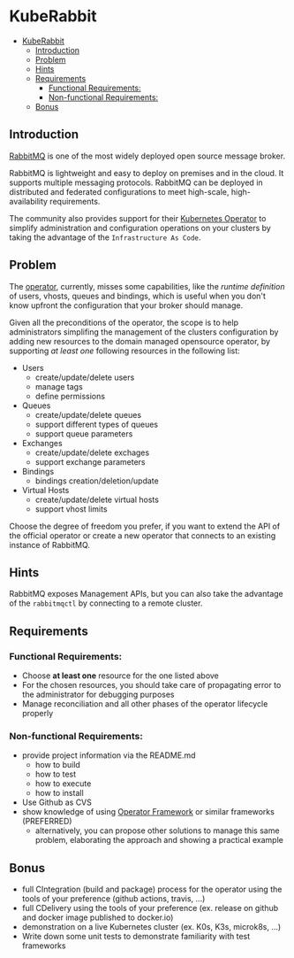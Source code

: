 # KubeRabbit

- [KubeRabbit](#kuberabbit)
  - [Introduction](#introduction)
  - [Problem](#problem)
  - [Hints](#hints)
  - [Requirements](#requirements)
    - [Functional Requirements:](#functional-requirements)
    - [Non-functional Requirements:](#non-functional-requirements)
  - [Bonus](#bonus)

## Introduction

[RabbitMQ](https://www.rabbitmq.com) is one of the most widely deployed open source message broker.

RabbitMQ is lightweight and easy to deploy on premises and in the cloud. It supports multiple messaging protocols. RabbitMQ can be deployed in distributed and federated configurations to meet high-scale, high-availability requirements.

The community also provides support for their [Kubernetes Operator](https://www.rabbitmq.com/kubernetes/operator/operator-overview.html) to simplify administration and configuration operations on your clusters by taking the advantage of the `Infrastructure As Code`.

## Problem

The [operator](https://github.com/rabbitmq/cluster-operator), currently, misses some capabilities, like the _runtime definition_ of users, vhosts, queues and bindings, which is useful when you don't know upfront the configuration that your broker should manage.

Given all the preconditions of the operator, the scope is to help administrators simplifing the management of the clusters configuration by adding new resources to the domain managed opensource operator, by supporting _at least one_ following resources in the following list:

- Users
  - create/update/delete users
  - manage tags
  - define permissions
- Queues
  - create/update/delete queues
  - support different types of queues
  - support queue parameters
- Exchanges
  - create/update/delete exchages 
  - support exchange parameters
- Bindings
  - bindings creation/deletion/update
- Virtual Hosts
  - create/update/delete virtual hosts
  - support vhost limits

Choose the degree of freedom you prefer, if you want to extend the API of the official operator or create a new operator that connects to an existing instance of RabbitMQ.

## Hints
RabbitMQ exposes Management APIs, but you can also take the advantage of the `rabbitmqctl` by connecting to a remote cluster.

## Requirements

### Functional Requirements:

- Choose **at least one** resource for the one listed above
- For the chosen resources, you should take care of propagating error to the administrator for debugging purposes
- Manage reconciliation and all other phases of the operator lifecycle properly
  
### Non-functional Requirements:

- provide project information via the README.md
  - how to build
  - how to test
  - how to execute
  - how to install
- Use Github as CVS
- show knowledge of using [Operator Framework](https://sdk.operatorframework.io) or similar frameworks (PREFERRED)
  - alternatively, you can propose other solutions to manage this same problem, elaborating the approach and showing a practical example

## Bonus
- full CIntegration (build and package) process for the operator using the tools of your preference (github actions, travis, ...)
- full CDelivery using the tools of your preference (ex. release on github and docker image published to docker.io)
- demonstration on a live Kubernetes cluster (ex. K0s, K3s, microk8s, ...)
- Write down some unit tests to demonstrate familiarity with test frameworks
